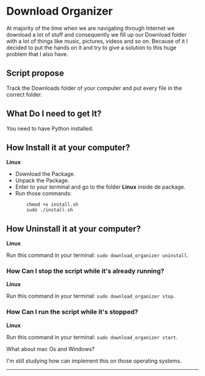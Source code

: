 # Download Organizer

<p>At majority of the time when we are navigating through Internet we download a lot of stuff and consequently we fill up our Download folder with a lot of things like music, pictures, videos and so on. Because of it I decided to put the hands on it and try to give a solution to this huge problem that I also have. </p>

<h2>Script propose</h2>
<p>Track the Downloads folder of your computer and put every file in the correct folder.</p>

<h2>What Do I need to get It?</h2>
You need to have Python installed.

<h2>How Install it at your computer?</h2>
<strong>Linux</strong>
<ul>
  <li>Download the Package.</li>
  <li>Unpack the Package.</li>
  <li>Enter to your terminal and go to the folder <strong>Linux</strong> inside de package.</li>
  <li>Run those commands:

        chmod +x install.sh
        sudo ./install.sh
  </li>
</ul>

<h2>How Uninstall it at your computer?</h2>
<strong>Linux</strong>

Run this command in your terminal: `sudo download_organizer uninstall`.

### How Can I stop the script while it's already running?
<strong>Linux</strong>

Run this command in your terminal: `sudo download_organizer stop`.

### How Can I run the script while it's stopped?
<strong>Linux</strong>

Run this command in your terminal: `sudo download_organizer start`.

<p>What about mac Os and Windows?</p>
<p>I'm still studying how can implement this on those operating systems.</p>
<hr>